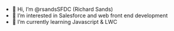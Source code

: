 - 👋 Hi, I’m @rsandsSFDC (Richard Sands)
- 👀 I’m interested in Salesforce and web front end development
- 🌱 I’m currently learning Javascript & LWC

<!---
rsandsSFDC/rsandsSFDC is a ✨ special ✨ repository because its `README.md` (this file) appears on your GitHub profile.
You can click the Preview link to take a look at your changes.
--->
